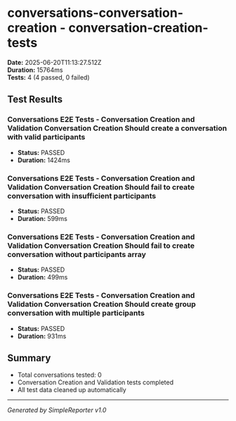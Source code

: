 # conversations-conversation-creation - conversation-creation-tests

**Date:** 2025-06-20T11:13:27.512Z  
**Duration:** 15764ms  
**Tests:** 4 (4 passed, 0 failed)

## Test Results


### Conversations E2E Tests - Conversation Creation and Validation Conversation Creation Should create a conversation with valid participants
- **Status:** PASSED
- **Duration:** 1424ms



### Conversations E2E Tests - Conversation Creation and Validation Conversation Creation Should fail to create conversation with insufficient participants
- **Status:** PASSED
- **Duration:** 599ms



### Conversations E2E Tests - Conversation Creation and Validation Conversation Creation Should fail to create conversation without participants array
- **Status:** PASSED
- **Duration:** 499ms



### Conversations E2E Tests - Conversation Creation and Validation Conversation Creation Should create group conversation with multiple participants
- **Status:** PASSED
- **Duration:** 931ms



## Summary

- Total conversations tested: 0
- Conversation Creation and Validation tests completed
- All test data cleaned up automatically

---
*Generated by SimpleReporter v1.0*
